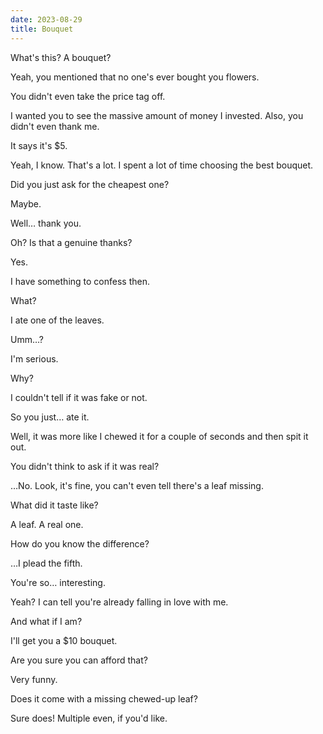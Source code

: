 ```yaml
---
date: 2023-08-29
title: Bouquet
---
```


What's this? A bouquet?

Yeah, you mentioned that no one's ever bought you flowers.

You didn't even take the price tag off.

I wanted you to see the massive amount of money I invested. Also, you didn't even thank me.

It says it's $5.

Yeah, I know. That's a lot. I spent a lot of time choosing the best bouquet.

Did you just ask for the cheapest one?

Maybe.

Well&hellip; thank you.

Oh? Is that a genuine thanks?

Yes.

I have something to confess then.

What?

I ate one of the leaves.

Umm&hellip;?

I'm serious.

Why?

I couldn't tell if it was fake or not.

So you just&hellip; ate it.

Well, it was more like I chewed it for a couple of seconds and then spit it out.

You didn't think to ask if it was real?

&hellip;No. Look, it's fine, you can't even tell there's a leaf missing.

What did it taste like?

A leaf. A real one.

How do you know the difference?

&hellip;I plead the fifth.

You're so&hellip; interesting.

Yeah? I can tell you're already falling in love with me.

And what if I am?

I'll get you a $10 bouquet.

Are you sure you can afford that?

Very funny.

Does it come with a missing chewed-up leaf?

Sure does! Multiple even, if you'd like.
